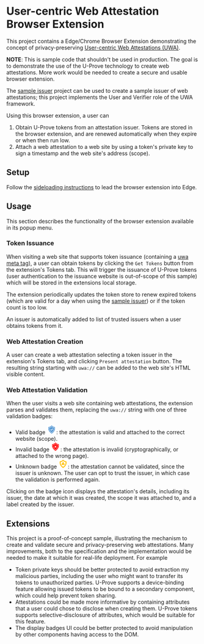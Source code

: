 # User-centric Web Attestation Browser Extension

This project contains a Edge/Chrome Browser Extension demonstrating the concept of privacy-preserving [User-centric Web Attestations (UWA)](../doc/uwa-spec.md).

**NOTE**: This is sample code that shouldn't be used in production. The goal is to demonstrate the use of the U-Prove technology to create web attestations. More work would be needed to create a secure and usable browser extension.

The [sample issuer](../sample-issuer/README.md) project can be used to create a sample issuer of web attestations; this project implements the User and Verifier role of the UWA framework.

Using this browser extension, a user can
1. Obtain U-Prove tokens from an attestation issuer. Tokens are stored in the browser extension, and are renewed automatically when they expire or when then run low.
2. Attach a web attestation to a web site by using a token's private key to sign a timestamp and the web site's address (scope).

## Setup

Follow the [sideloading instructions](https://learn.microsoft.com/en-us/microsoft-edge/extensions-chromium/getting-started/extension-sideloading) to lead the browser extension into Edge.

## Usage

This section describes the functionality of the browser extension available in its popup menu.

### Token Issuance

When visiting a web site that supports token issuance (containing a [uwa meta tag](../doc/uwa-spec.md#issuer-setup)), a user can obtain tokens by clicking the `Get Tokens` button from the extension's Tokens tab. This will trigger the issuance of U-Prove tokens (user authentication to the issuance website is out-of-scope of this sample) which will be stored in the extensions local storage.

The extension periodically updates the token store to renew expired tokens (which are valid for a day when using the [sample issuer](../sample-issuer/README.md)) or if the token count is too low.

An issuer is automatically added to list of trusted issuers when a user obtains tokens from it.

### Web Attestation Creation

A user can create a web attestation selecting a token issuer in the extension's Tokens tab, and clicking `Present attestation` button. The resulting string starting with `uwa://` can be added  to the web site's HTML visible content.

### Web Attestation Validation

When the user visits a web site containing web attestations, the extension parses and validates them, replacing the `uwa://` string with one of three validation badges:
* Valid badge <img src="./icons/checkmark.svg" alt="valid badge" title="valid badge" width="25" />: the attestation is valid and attached to the correct website (scope).
* Invalid badge <img src="./icons/invalid.svg" alt="invalid badge" title="invalid badge" width="25" />: the attestation is invalid (cryptographically, or attached to the wrong page).
* Unknown badge <img src="./icons/warning.svg" alt="unknown badge" title="unknown badge" width="25" />: the attestation cannot be validated, since the issuer is unknown. The user can opt to trust the issuer, in which case the validation is performed again.

Clicking on the badge icon displays the attestation's details, including its issuer, the date at which it was created, the scope it was attached to, and a label created by the issuer.

## Extensions

This project is a proof-of-concept sample, illustrating the mechanism to create and validate secure and privacy-preserving web attestations. Many improvements, both to the specification and the implementation would be needed to make it suitable for real-life deployment. For example
* Token private keys should be better protected to avoid extraction my malicious parties, including the user who might want to transfer its tokens to unauthorized parties. U-Prove supports a device-binding feature allowing issued tokens to be bound to a secondary component, which could help prevent token sharing. 
* Attestations could be made more informative by containing attributes that a user could chose to disclose when creating them. U-Prove tokens supports selective-disclosure of attributes, which would be suitable for this feature.
* The display badges UI could be better protected to avoid manipulation by other components having access to the DOM. 
